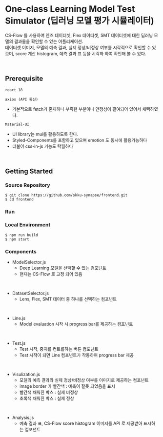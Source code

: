 # One-class Learning Model Test Simulator (딥러닝 모델 평가 시뮬레이터)

CS-Flow 를 사용하여 렌즈 데이터셋, Flex 데이터셋, SMT 데이터셋에 대한 딥러닝 모델의 결과물을 확인할 수 있는 어플리케이션. 
<br />
데이터셋 이미지, 모델의 예측 결과, 실제 정상/비정상 여부를 시각적으로 확인할 수 있으며, score 계산 histogram, 예측 결과 표 등을 시각화 하여 확인해 볼 수 있다.



<br />

## Prerequisite

`react 18`

`axios (API 통신)`

- 기본적으로 fetch가 존재하나 부족한 부분이나 안정성이 결여되어 있어서 채택하였다.

`Material-UI`

- UI library는 mui를 활용하도록 한다.
- Styled-Components를 포함하고 있으며 emotion 도 동시에 활용가능하다
- 더불어 css-in-js 기능도 탁월하다


<br />

## Getting Started
### Source Repository
```shell script
$ git clone https://github.com/skku-synapse/frontend.git
$ cd frontend
```

### Run

### Local Environment
```shell script
$ npm run build
$ npm start
```

### Components

- ModelSelector.js
  - Deep Learning 모델을 선택할 수 있는 컴포넌트
  - 현재는 CS-Flow 로 고정 되어 있음

<br />

- DatasetSelector.js
  -  Lens, Flex, SMT 데이터 중 하나를 선택하는 컴포넌트

<br />

- Line.js
  - Model evaluation 시작 시 progress bar를 제공하는 컴포넌트

<br />

- Test.js
  - Test 시작, 중지를 컨트롤하는 버튼 컴포넌트
  - Test 시작이 되면 Line 컴포넌트가 작동하여 progress bar 제공


<br />

- Visulization.js
  - 모델의 예측 결과와 실제 정상/비정상 여부를 이미지로 제공하는 컴포넌트
  - image border 가 빨간색 : 예측이 잘못 되었음을 표시
  - 빨간색 채워진 박스 : 실제 비정상
  - 초록색 채워진 박스 : 실제 정상

<br />

- Analysis.js
  - 예측 결과 표, CS-Flow score histogram 이미지를 API 로 제공받아 표시하는 컴포넌트

